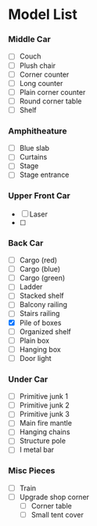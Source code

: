 # Model List

### Middle Car
- [ ] Couch
- [ ] Plush chair
- [ ] Corner counter
- [ ] Long counter
- [ ] Plain corner counter
- [ ] Round corner table
- [ ] Shelf

### Amphitheature
- [ ] Blue slab
- [ ] Curtains
- [ ] Stage
- [ ] Stage entrance

### Upper Front Car
- [ ] Laser
- [ ] 

### Back Car
- [ ] Cargo (red)
- [ ] Cargo (blue)
- [ ] Cargo (green)
- [ ] Ladder
- [ ] Stacked shelf
- [ ] Balcony railing
- [ ] Stairs railing
- [x] Pile of boxes
- [ ] Organized shelf
- [ ] Plain box
- [ ] Hanging box
- [ ] Door light

### Under Car
- [ ] Primitive junk 1
- [ ] Primitive junk 2
- [ ] Primitive junk 3
- [ ] Main fire mantle
- [ ] Hanging chains
- [ ] Structure pole
- [ ] I metal bar

### Misc Pieces
- [ ] Train
- [ ] Upgrade shop corner
    - [ ] Corner table
    - [ ] Small tent cover
